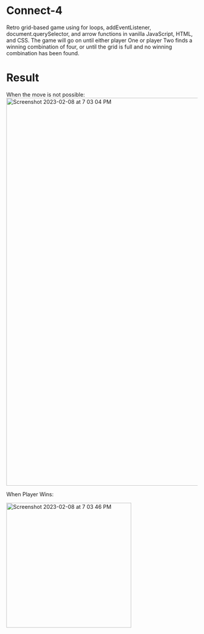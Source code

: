 # Connect-4
Retro grid-based game using for loops, addEventListener, document.querySelector, and arrow functions in vanilla JavaScript, HTML, and CSS. The game will go on until either player One or player Two finds a winning combination of four, or until the grid is full and no winning combination has been found.

# Result

When the move is not possible:
<img width="1022" alt="Screenshot 2023-02-08 at 7 03 04 PM" src="https://user-images.githubusercontent.com/94075388/217627807-6ba14e7b-196e-48d3-97d2-3f7aa43e7b79.png">


When Player Wins:


<img width="329" alt="Screenshot 2023-02-08 at 7 03 46 PM" src="https://user-images.githubusercontent.com/94075388/217627880-ce4633b2-d581-4e9a-b5d4-0f7b30636500.png">
